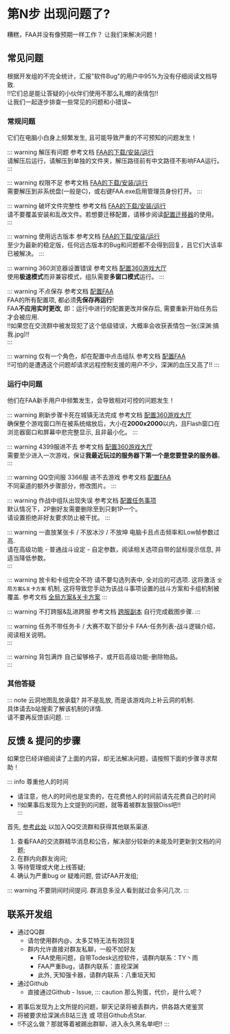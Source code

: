 # 第N步 出现问题了?

糟糕，FAA并没有像预期一样工作？
让我们来解决问题！

## 常见问题

根据开发组的不完全统计，汇报"软件Bug"的用户中95%为没有仔细阅读文档导致.  
!!它们总是能让答疑的小伙伴们使用不那么礼帽的表情包!!    
让我们一起逐步排查一些常见的问题和小错误~   

### 常规问题

它们在电脑小白身上频繁发生, 且可能导致严重的不可预知的问题发生！ 

::: warning 解压有问题
参考文档 [FAA的下载/安装/运行](download.md)  
请解压后运行，请解压到单独的文件夹，解压路径前有中文路径不影响FAA运行。  
:::

::: warning 权限不足
参考文档 [FAA的下载/安装/运行](download.md)  
需要解压到非系统盘(一般是C)，或右键FAA.exe启用管理员身份打开。
:::

::: warning 破坏文件完整性
参考文档 [FAA的下载/安装/运行](download.md)  
请不要覆盖安装和乱改文件。若想要迁移配置，请移步阅读[配置迁移器]()的使用。
:::

::: warning 使用远古版本
参考文档 [FAA的下载/安装/运行](download.md)  
至少为最新的稳定版，任何远古版本的Bug和问题都不会得到回复，且它们大该率已被解决。
:::

::: warning 360浏览器设置错误
参考文档 [配置360游戏大厅](360.md)  
使用**极速模式**而非兼容模式，组队需要**多窗口模式**运行。
:::

::: warning 不点保存
参考文档 [配置FAA](faa_settings.md)  
FAA的所有配置项, 都必须**先保存再运行**!   
FAA**不应用实时更改**, 即：运行中进行的配置更改并保存后, 需要重新开始任务后才会被应用.  
!!如果您在交流群中被发现犯了这个低级错误，大概率会收获表情包一张(深渊:搞我.jpg)!!  
:::

::: warning 仅有一个角色，却在配置中点击组队
参考文档 [配置FAA](faa_settings.md)   
!!可怕的是遭遇这个问题却请求远程控制支援的用户不少，深渊的血压又高了!!
:::

### 运行中问题

他们在FAA新手用户中频繁发生，会导致相对可控的问题发生！

::: warning 刷新步骤卡死在城镇无法完成
参考文档 [配置360游戏大厅](360.md)  
确保整个游戏窗口所在被系统缩放后，大小在**2000x2000**以内，且Flash窗口在浏览器窗口和屏幕中悲完整显示, 且非最小化。
:::

::: warning 4399服进不去
参考文档 [配置360游戏大厅](360.md)  
需要至少进入一次游戏，保证**我最近玩过的服务器下第一个是您要登录的服务器**。  
:::

::: warning QQ空间服 3366服 进不去游戏
参考文档 [配置FAA](faa_settings.md)  
不同渠道的额外步骤部分，修改图片。 
:::

::: warning 作战中组队出现失误
参考文档 [配置任务事项](task_settings.md)  
默认情况下，2P删好友需要删除至到只剩1P一个。  
请设置拒绝非好友要求防止被干扰。
:::

::: warning 一直放某张卡 / 不放冰沙 / 不放坤
电脑卡且点击频率和Low帧参数过高.  
请在高级功能 - 普通战斗设定 - 自定参数，阅读相关选项自带的鼠标提示信息, 并适当降低参数。  
:::

::: warning 放卡和卡组完全不符
请不要勾选列表中, 全对应的可选项. 
这将激活 `全局方案&关卡方案` 机制, 这将导致您手动为该战斗事项设置的战斗方案和卡组机制被覆盖. 
参考文档 [全局方案&关卡方案](../advanced/b_gloabl_and_stage_battle_plan.md)
:::

::: warning 不打跨服&乱进跨服
参考文档 [跨服副本](../advanced/t_cs.md)
自行完成截图步骤.
:::

::: warning 任务不带任务卡 / 大赛不取下部分卡
FAA-任务列表-战斗逻辑介绍，阅读相关说明。  
:::

::: warning 背包满炸
自己留够格子，或开启高级功能-删除物品。  
:::

### 其他答疑


::: note 云洞地图乱放承载?
并不是乱放, 而是该游戏向上补云洞的机制.   
具体请去b站搜索了解该机制的详情.   
请不要再反馈该问题.
:::

## 反馈 & 提问的步骤

如果您已经详细阅读了上面的内容，却无法解决问题，请按照下面的步骤寻求帮助！  

::: info 尊重他人的时间
* 请注意，他人的时间也是宝贵的，在花费他人的时间前请先花费自己的时间
* !!如果事后发现为上文提到的问题，就等着被群友狠狠Diss吧!!  
:::

首先, [参考此处](../other/contacts.md) 以加入QQ交流群和获得其他联系渠道.

1. 查看FAA的交流群精华消息和公告，解决部分较新的未能及时更新到文档的问题;
2. 在群内向群友询问;
3. 等待管理或大佬上线答疑;
4. 确认为严重bug or 疑难问题, 尝试FAA开发组;

::: warning 不要阴间时间提问. 群消息多没人看到就过会多问几次.
:::

## 联系开发组
- 通过QQ群
    - 请勿使用群内@，太多艾特无法有效回复
    - 群内允许直接对群友私聊，一般不加好友
        - FAA使用问题，自带Todesk远控软件，请群内联系：TY丶雨
        - FAA严重Bug，请群内联系：直视深渊
        - 此外, 天知强卡器，请群内联系：八重垣天知
- 通过Github
    - 直接通过Github - Issue, 
::: caution 那么狗蛋，代价，是什么呢？
* 若事后发现为上文所提的问题，聊天记录将被丢群内，供各路大佬鉴赏
* 将被要求给深渊点B站三连 或 项目Github点Star.
* !!不这么做？那就等着被踢出群聊，进入永久黑名单吧!!
:::
